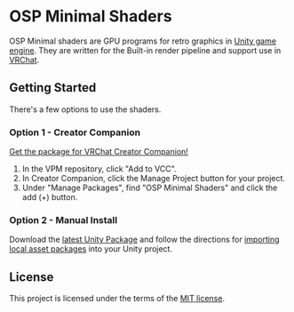 # OSP Minimal Shaders

OSP Minimal shaders are GPU programs for retro graphics in [Unity game engine](https://unity.com/). They are written for the Built-in render pipeline and support use in [VRChat](https://vrchat.com).

## Getting Started

There's a few options to use the shaders.

### Option 1 - Creator Companion

[Get the package for VRChat Creator Companion!](https://vavassor.github.io/OrchidSealVPM)

1. In the VPM repository, click "Add to VCC".
2. In Creator Companion, click the Manage Project button for your project.
3. Under "Manage Packages", find "OSP Minimal Shaders" and click the add (+) button.

### Option 2 - Manual Install

Download the [latest Unity Package](https://github.com/vavassor/OspMinimalShaders/releases/latest) and follow the directions for [importing local asset packages](https://docs.unity3d.com/2023.1/Documentation/Manual/AssetPackagesImport.html) into your Unity project.

## License

This project is licensed under the terms of the [MIT license](LICENSE.md).
